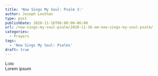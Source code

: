 ```yaml
---
title: 'Now Sings My Soul: Psalm 3:'
author: Joseph Louthan
type: post
publishDate: 2020-11-16T06:00:00-06:00
url: /now-sings-my-soul-psalm/2020-11-16-am-now-sings-my-soul-psalm/
categories:
  - Prayers
tags:
  - 'Now Sings My Soul: Psalms'
draft: true
---
```


</pre>
<div style="font-variant: small-caps;">Lord</div>
Lorem ipsum
</pre>
